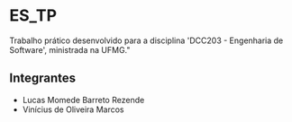 # ES_TP

 Trabalho prático desenvolvido para a disciplina 'DCC203 - Engenharia de Software', ministrada na UFMG."

 ## Integrantes
- Lucas Momede Barreto Rezende
- Vinícius de Oliveira Marcos